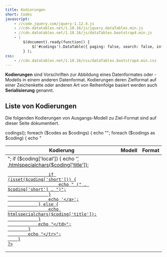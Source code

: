 ```yaml
---
title: Kodierungen
short: Codes
javascript:
    - //code.jquery.com/jquery-1.12.4.js
    - //cdn.datatables.net/1.10.16/js/jquery.dataTables.min.js
    - //cdn.datatables.net/1.10.16/js/dataTables.bootstrap4.min.js
    - |
        $(document).ready(function() {
            $('#codings').DataTable({ paging: false, search: false, info: false });
        } );
css: 
    - //cdn.datatables.net/1.10.16/css/dataTables.bootstrap4.min.css
---
```


**Kodierungen** sind Vorschriften zur Abbildung eines Datenformates oder
-Modells in einem anderen Datenformat. Kodierungen deren Zielformat auf einer
Zeichenkette oder anderen Art von Reihenfolge basiert werden auch
**Serialisierung** genannt. 

## Liste von Kodierungen

Die folgenden Kodierungen von Ausgangs-Modell zu Ziel-Format sind auf dieser Seite dokumentiert.

<phtml>
<table class="table table-bordered table-striped" id="codings">
  <thead>
    <tr>
      <th>Kodierung</th>
      <th>Modell</th>
      <th>Format</th>
    </tr>
  </thead>
  <tbody>
    <?php 
        $codes = \GBV\Codings::fromDir('../templates')->codings();
        foreach ($codes as $codings) {
            echo "<tr>";
            foreach ($codings as $coding) {
                echo "<td>";
                if ($coding['local']) {
                    echo '<a href="'
                        .htmlspecialchars($coding['local'])
                        .'">'
                        .htmlspecialchars($coding['title']);

                    if (isset($coding['short'])) {
                        echo " (" . $coding['short'] . ")";
                    }
                    echo '</a>';
                } else {
                    echo htmlspecialchars($coding['title']);
                }
                echo "</td>";
            }
            echo "</tr>";
        }
    ?>
  </tbody>
</table>
</phtml>


<!--

## Eigenschaften von Kodierungen

Letzendlich basieren alle Kodierungen über eine oder mehrere Ebenen auf Bytes
(und damit wiederum auf Bits), denn dies ist die einzige Form in der digitale
Daten physikalisch vorliegen.

Kodierungen können in beide Richtungen angewandt werden. Im Englischen wird
zwischen *encoding* (Kodierung, vom Modell zum Format) und *decoding*
(Dekodierung, vom Format zum Modell) unterschieden.

Kodierung sollten für jedes mögliche Dokument des Ausangs-Modells mindestens
ein Dokument im Ziel-Format bereitstellen. Anderfalls ist die Kodierung
*unvollständig*.

Während es bei den meisten Kodierung mehrere alternative Möglichkeiten der
Abbildung gibt (beispielsweise die mögliche Verwendung oder Auslassung
zusätzliche Leerzeichen), sollte die Dekodierung immer *eindeutig* sein.

Im Mathematischen Sinne (also auch so wie Computer die Daten verarbeiten) ist
die Abbildung einer Kodierung eher umgekehrt definiert: als
Dekodierungs-Funktion vom Format zum kodierten Modell.  Die Funktion ist dabei
meist nur partiell, es gibt also Dokumente die sich nicht dekodieren lassen
weil sie der Kodierungsvorschrift nach fehlerhaft sind.

Falls eine Kodierung/Dekodierung in beide Richtungen eindeutig ist, wird sie
auch als *Normalisierung* bezeichnet. Eine Folge normalisierender Kodierungen
bis zur Ebene von Bytes ist notwendig um bei Bedarf gleiche Dokumente anhand
ihrer Prüfsummen identifizieren zu können. In der Praxis ist dies bislang
jedoch nur für die wenigsten Formate möglich.

-->
